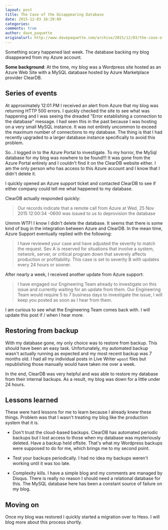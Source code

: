 ```yaml
---
layout: post
title: The Case of the Disappearing Database
date: 2015-12-03 16:29:09
categories:
comments: true
author: dave_paquette
originalurl: http://www.davepaquette.com/archive/2015/12/03/the-case-of-the-disappearing-database.aspx
---
```


Something scary happened last week. The database backing my blog disappeared from my Azure account.

**Some background**: At the time, my blog was a Wordpress site hosted as an Azure Web Site with a MySQL database hosted by Azure Marketplace provider ClearDB.

## Series of events
At approximately 12:01 PM I received an alert from Azure that my blog was returning HTTP 500 errors. I quickly checked the site to see what was happening and I was seeing the dreaded "Error establishing a connection to the database" message. I had seen this in the past because I was hosting on a very small MySQL instance. It was not entirely uncommon to exceed the maximum number of connections to my database. The thing is that I had recently upgraded to a larger database instance specifically to avoid this problem.

So...I logged in to the Azure Portal to investigate. To my horror, the MySql database for my blog was nowhere to be found!!! It was gone from the Azure Portal entirely and I couldn't find it on the ClearDB website either. I am the only person who has access to this Azure account and I know that I didn't delete it.

I quickly opened an Azure support ticket and contacted ClearDB to see if either company could tell me what happened to my database.

ClearDB actually responded quickly:

> Our records indicate that a remote call from Azure at Wed, 25 Nov 2015 12:00:34 -0600 was issued to us to deprovision the database

Ummm WTF! I know I didn't delete the database. It seems that there is some kind of bug in the integration between Azure and ClearDB. In the mean time, Azure Support eventually replied with the following:

> I have reviewed your case and have adjusted the severity to match the request. Sev A is reserved for situations that involve a system, network, server, or critical program down that severely affects production or profitability. This case is set to severity B with updates every 24 hours or sooner.

After nearly a week, I received another update from Azure support:

> I have engaged our Engineering Team already to investigate on this issue and currently waiting for an update from them. Our Engineering Team would require 5 to 7 business days to investigate the issue, I will keep you posted as soon as I hear from them.

I am curious to see what the Engineering Team comes back with. I will update this post if / when I hear more.
 
## Restoring from backup

With my database gone, my only choice was to restore from backup. This should have been an easy task. Unfortunately, my automated backup wasn't actually running as expected and my most recent backup was 7 months old. I had all my individual posts in Live Writer `wpost` files but republishing those manually would have taken me over a week.

In the end, ClearDB was very helpful and was able to restore my database from their internal backups. As a result, my blog was down for a little under 24 hours. 

## Lessons learned

These were hard lessons for me to learn because I already knew these things. Problem was that I wasn't treating my blog like the production system that it is.

- Don't trust the cloud-based backups. ClearDB has automated periodic backups but I lost access to those when my database was mysteriously deleted. Have a backup held offsite. That's what my Wordpress backups were supposed to do for me, which brings me to my second point.

- Test your backups periodically. I had no idea my backups weren't working until it was too late. 

- Complexity kills. I have a simple blog and my comments are managed by Disqus. There is really no reason I should need a relational database for this. The MySQL database here has been a constant source of failure on my blog. 
 
## Moving on

Once my blog was restored I quickly started a migration over to Hexo. I will blog more about this process shortly.


